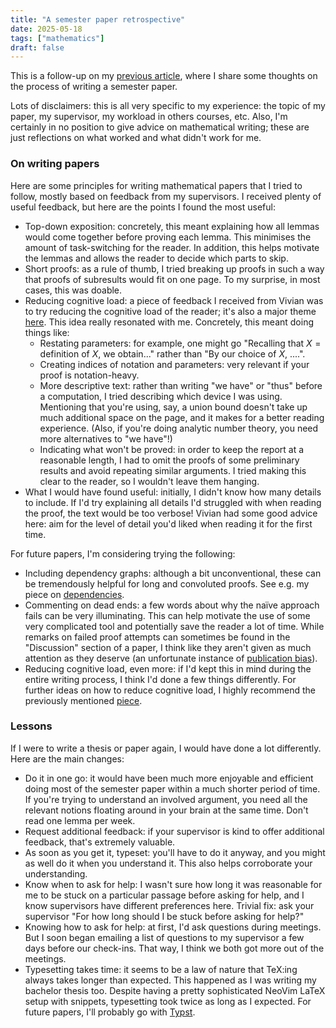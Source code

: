 ```yaml
---
title: "A semester paper retrospective"
date: 2025-05-18
tags: ["mathematics"]
draft: false
---
```


This is a follow-up on my [previous article](https://isabeldahlgren.github.io/two-results-from-probabilistic-number-theory/), where I share some thoughts on the process of writing a semester paper.

Lots of disclaimers: this is all very specific to my experience: the topic of my paper, my supervisor, my workload in others courses, etc. Also, I'm certainly in no position to give advice on mathematical writing; these are just reflections on what worked and what didn't work for me.

### On writing papers
Here are some principles for writing mathematical papers that I tried to follow, mostly based on feedback from my supervisors. I received plenty of useful feedback, but here are the points I found the most useful:

- Top-down exposition: concretely, this meant explaining how all lemmas would come together before proving each lemma. This minimises the amount of task-switching for the reader. In addition, this helps motivate the lemmas and allows the reader to decide which parts to skip.
- Short proofs: as a rule of thumb, I tried breaking up proofs in such a way that proofs of subresults would fit on one page. To my surprise, in most cases, this was doable.
- Reducing cognitive load: a piece of feedback I received from Vivian was to try reducing the cognitive load of the reader; it's also a major theme [here](https://ngtriant.github.io/notes/practical_suggestions_for_mathematical_writing.pdf). This idea really resonated with me. Concretely, this meant doing things like:
    - Restating parameters: for example, one might go "Recalling that $X = \text{definition of }X$, we obtain..." rather than "By our choice of $X$, ....".
    - Creating indices of notation and parameters: very relevant if your proof is notation-heavy.
    - More descriptive text: rather than writing "we have" or "thus" before a computation, I tried describing which device I was using. Mentioning that you're using, say, a union bound doesn't take up much additional space on the page, and it makes for a better reading experience. (Also, if you're doing analytic number theory, you need more alternatives to "we have"!)
    - Indicating what won't be proved: in order to keep the report at a reasonable length, I had to omit the proofs of some preliminary results and avoid repeating similar arguments. I tried making this clear to the reader, so I wouldn't leave them hanging.
- What I would have found useful: initially, I didn't know how many details to include. If I'd try explaining all details I'd struggled with when reading the proof, the text would be too verbose! Vivian had some good advice here: aim for the level of detail you'd liked when reading it for the first time.

For future papers, I'm considering trying the following:

- Including dependency graphs: although a bit unconventional, these can be tremendously helpful for long and convoluted proofs. See e.g. my piece on [dependencies](https://isabeldahlgren.github.io/hunting-dependencies/).
- Commenting on dead ends: a few words about why the naïve approach fails can be very illuminating. This can help motivate the use of some very complicated tool and potentially save the reader a lot of time. While remarks on failed proof attempts can sometimes be found in the "Discussion" section of a paper, I think like they aren't given as much attention as they deserve (an unfortunate instance of [publication bias](https://en.wikipedia.org/wiki/Publication_bias)).
- Reducing cognitive load, even more: if I'd kept this in mind during the entire writing process, I think I'd done a few things differently. For further ideas on how to reduce cognitive load, I highly recommend the previously mentioned [piece](https://ngtriant.github.io/notes/practical_suggestions_for_mathematical_writing.pdf).

### Lessons
If I were to write a thesis or paper again, I would have done a lot differently. Here are the main changes:

- Do it in one go: it would have been much more enjoyable and efficient doing most of the semester paper within a much shorter period of time. If you're trying to understand an involved argument, you need all the relevant notions floating around in your brain at the same time. Don't read one lemma per week.
- Request additional feedback: if your supervisor is kind to offer additional feedback, that's extremely valuable.
- As soon as you get it, typeset: you'll have to do it anyway, and you might as well do it when you understand it. This also helps corroborate your understanding.
- Know when to ask for help: I wasn't sure how long it was reasonable for me to be stuck on a particular passage before asking for help, and I know supervisors have different preferences here. Trivial fix: ask your supervisor "For how long should I be stuck before asking for help?"
- Knowing how to ask for help: at first, I'd ask questions during meetings. But I soon began emailing a list of questions to my supervisor a few days before our check-ins. That way, I think we both got more out of the meetings.
- Typesetting takes time: it seems to be a law of nature that TeX:ing always takes longer than expected. This happened as I was writing my bachelor thesis too. Despite having a pretty sophisticated NeoVim LaTeX setup with snippets, typesetting took twice as long as I expected. For future papers, I'll probably go with [Typst](https://typst.app/).

